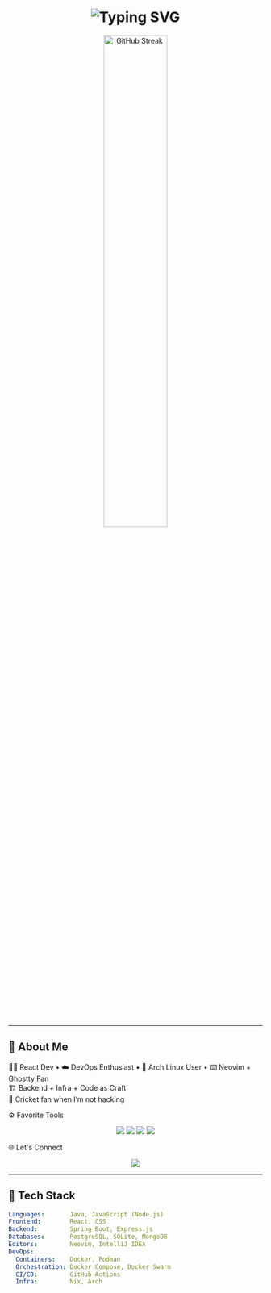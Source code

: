 

<h1 align="center">
  <img src="https://readme-typing-svg.demolab.com?font=Fira+Code&pause=1000&color=00FFB3&center=true&vCenter=true&width=435&lines=Hi+I'm+Vivek+Sharma!;Building+stuff+with+Java+%26+Node.js" alt="Typing SVG" />
</h1>

<p align="center">
  <img src="https://github-readme-streak-stats.herokuapp.com/?user=viveksharma2105&theme=radical" alt="GitHub Streak" width="50%" />
</p>



---

## 🧠 About Me

🧑‍💻 React Dev • ☁️ DevOps Enthusiast • 🐧 Arch Linux User • ⌨️ Neovim + Ghostty Fan  
🏗️ Backend + Infra + Code as Craft  
🏏 Cricket fan when I’m not hacking

⚙️ Favorite Tools
<p align="center"> <img src="https://img.shields.io/badge/Neovim-57A143?style=for-the-badge&logo=neovim&logoColor=white"/> <img src="https://img.shields.io/badge/Arch_Linux-1793D1?style=for-the-badge&logo=arch-linux&logoColor=white"/> <img src="https://img.shields.io/badge/Ghostty-333333?style=for-the-badge"/> <img src="https://img.shields.io/badge/IntelliJ_IDEA-red?style=for-the-badge&logo=intellij-idea"/> </p>
🌐 Let's Connect
<p align="center"> <a href="mailto:viveksharma02005@gmil.com"> <img src="https://img.shields.io/badge/Email-D14836?style=flat&logo=gmail&logoColor=white"/> </a> 


  
---

## 🔧 Tech Stack

```yaml
Languages:       Java, JavaScript (Node.js)
Frontend:        React, CSS
Backend:         Spring Boot, Express.js
Databases:       PostgreSQL, SQLite, MongoDB
Editors:         Neovim, IntelliJ IDEA
DevOps:
  Containers:    Docker, Podman
  Orchestration: Docker Compose, Docker Swarm
  CI/CD:         GitHub Actions
  Infra:         Nix, Arch



